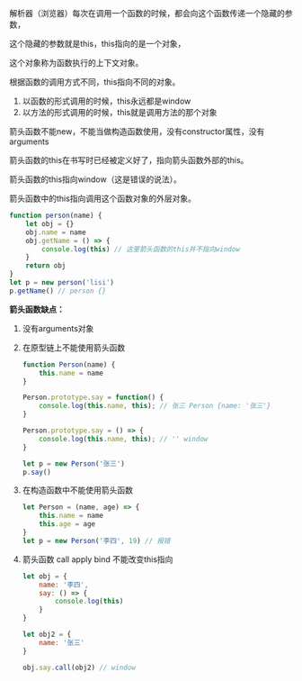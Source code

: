 解析器（浏览器）每次在调用一个函数的时候，都会向这个函数传递一个隐藏的参数，

这个隐藏的参数就是this，this指向的是一个对象，

这个对象称为函数执行的上下文对象。

根据函数的调用方式不同，this指向不同的对象。

1. 以函数的形式调用的时候，this永远都是window
2. 以方法的形式调用的时候，this就是调用方法的那个对象



箭头函数不能new，不能当做构造函数使用，没有constructor属性，没有arguments

箭头函数的this在书写时已经被定义好了，指向箭头函数外部的this。



箭头函数的this指向window（这是错误的说法）。

箭头函数中的this指向调用这个函数对象的外层对象。

```js
function person(name) {
    let obj = {}
    obj.name = name
    obj.getName = () => {
        console.log(this) // 这里箭头函数的this并不指向window
    }
    return obj
}
let p = new person('lisi')
p.getName() // person {}
```



**箭头函数缺点：**

1. 没有arguments对象

2. 在原型链上不能使用箭头函数

   ```js
   function Person(name) {
       this.name = name
   }
   
   Person.prototype.say = function() {
       console.log(this.name, this); // 张三 Person {name: '张三'}
   }
   
   Person.prototype.say = () => {
       console.log(this.name, this); // '' window
   }
   
   let p = new Person('张三')
   p.say()
   ```

   

3. 在构造函数中不能使用箭头函数

   ```js
   let Person = (name, age) => {
       this.name = name
       this.age = age
   }
   let p = new Person('李四', 19) // 报错
   ```

4. 箭头函数 call apply bind 不能改变this指向

   ```js
   let obj = {
       name: '李四',
       say: () => {
           console.log(this)
       }
   }
   
   let obj2 = {
       name: '张三'
   }
   
   obj.say.call(obj2) // window
   ```

   